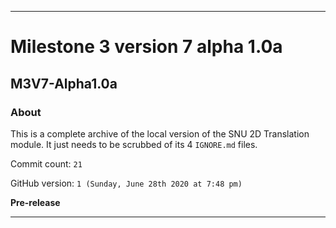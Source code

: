 
***

# Milestone 3 version 7 alpha 1.0a

## M3V7-Alpha1.0a

### About

This is a complete archive of the local version of the SNU 2D Translation module. It just needs to be scrubbed of its 4 `IGNORE.md` files.

Commit count: `21`

GitHub version: `1 (Sunday, June 28th 2020 at 7:48 pm)`

**Pre-release**

***
